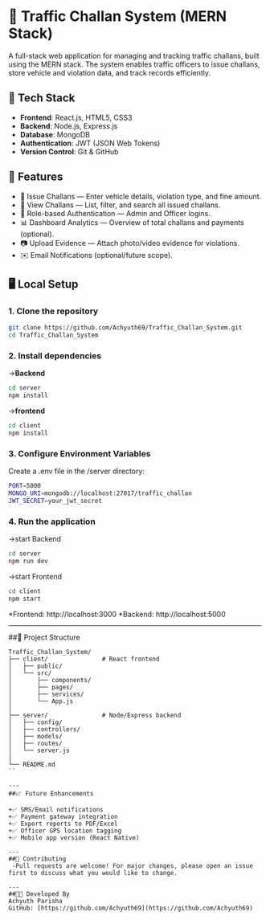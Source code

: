 # 🚦 Traffic Challan System (MERN Stack)

A full-stack web application for managing and tracking traffic challans, built using the MERN stack. The system enables traffic officers to issue challans, store vehicle and violation data, and track records efficiently.

## 🔧 Tech Stack

- **Frontend**: React.js, HTML5, CSS3
- **Backend**: Node.js, Express.js
- **Database**: MongoDB
- **Authentication**: JWT (JSON Web Tokens)
- **Version Control**: Git & GitHub

## 📌 Features

- 📝 Issue Challans — Enter vehicle details, violation type, and fine amount.
- 📂 View Challans — List, filter, and search all issued challans.
- 🔐 Role-based Authentication — Admin and Officer logins.
- 📊 Dashboard Analytics — Overview of total challans and payments (optional).
- 📷 Upload Evidence — Attach photo/video evidence for violations.
- ✉️ Email Notifications (optional/future scope).

## 🖥️ Local Setup

### 1. Clone the repository
```bash
git clone https://github.com/Achyuth69/Traffic_Challan_System.git
cd Traffic_Challan_System
```

### 2. Install dependencies
->**Backend**
```bash
cd server
npm install
```
->**frontend**
```bash
cd client
npm install
```

### 3. Configure Environment Variables
Create a .env file in the /server directory:
```bash
PORT=5000
MONGO_URI=mongodb://localhost:27017/traffic_challan
JWT_SECRET=your_jwt_secret
```

### 4. Run the application
->start Backend
```bash
cd server
npm run dev
```
->start Frontend
```bash
cd client
npm start
```

*Frontend: http://localhost:3000
*Backend: http://localhost:5000

---

##📁 Project Structure

```text
Traffic_Challan_System/
├── client/               # React frontend
│   ├── public/
│   └── src/
│       ├── components/
│       ├── pages/
│       ├── services/
│       └── App.js
│
├── server/               # Node/Express backend
│   ├── config/
│   ├── controllers/
│   ├── models/
│   ├── routes/
│   └── server.js
│
└── README.md
``

---
##📈 Future Enhancements

+✅ SMS/Email notifications
+✅ Payment gateway integration
+✅ Export reports to PDF/Excel
+✅ Officer GPS location tagging
+✅ Mobile app version (React Native)

---
##🤝 Contributing
 -Pull requests are welcome! For major changes, please open an issue first to discuss what you would like to change.

---
##👨‍💻 Developed By
Achyuth Parisha
GitHub: [https://github.com/Achyuth69](https://github.com/Achyuth69)

